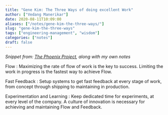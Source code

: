 ```yaml
---
title: "Gene Kim: The Three Ways of doing excellent Work"
author: ["Vedang Manerikar"]
date: 2020-08-11T10:09:00
aliases: ["/notes/gene-kim-the-three-ways/"]
slug: "gene-kim-the-three-ways"
tags: ["engineering-management", "wisdom"]
categories: ["notes"]
draft: false
---
```


_Snippet from: [The Phoenix Project](https://www.amazon.in/Phoenix-Project-DevOps-Helping-Business-ebook/dp/B078Y98RG8/), along with my own notes_

Flow
: Maximizing the rate of flow of work is the key to success. Limiting the work in progress is the fastest way to achieve Flow.


Fast Feedback
: Setup systems to get fast feedback at every stage of work, from concept through shipping to maintaining in production.


Experimentation and Learning
: Keep dedicated time for experiments, at every level of the company. A culture of innovation is necessary for achieving and maintaining Flow and Feedback.
